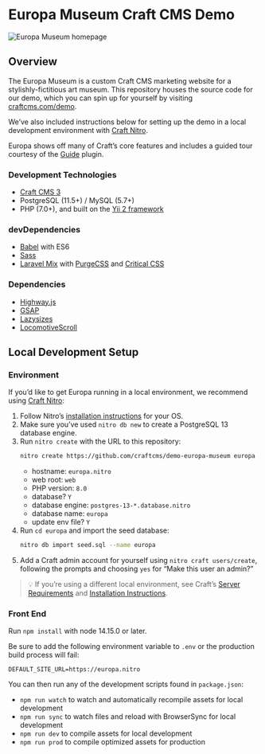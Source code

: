 # Europa Museum Craft CMS Demo

![Europa Museum homepage](https://raw.githubusercontent.com/craftcms/demo-europa-museum/main/web/guide/homepage.png?token=AAS7TRYXIII4MECM2DBULDDA7CR2Y)

## Overview

The Europa Museum is a custom Craft CMS marketing website for a stylishly-fictitious art museum. This repository houses the source code for our demo, which you can spin up for yourself by visiting [craftcms.com/demo](https://craftcms.com/demo).

We’ve also included instructions below for setting up the demo in a local development environment with [Craft Nitro](https://getnitro.sh).

Europa shows off many of Craft’s core features and includes a guided tour courtesy of the [Guide](https://plugins.craftcms.com/guide) plugin.

### Development Technologies

- [Craft CMS 3](https://craftcms.com/docs/3.x/)
- PostgreSQL (11.5+) / MySQL (5.7+)
- PHP (7.0+), and built on the [Yii 2 framework](https://www.yiiframework.com/)

### devDependencies

- [Babel](https://babeljs.io/) with ES6
- [Sass](https://sass-lang.com/)
- [Laravel Mix](https://github.com/JeffreyWay/laravel-mix#readme) with [PurgeCSS](https://github.com/spatie/laravel-mix-purgecss#readme) and [Critical CSS](https://github.com/riasvdv/laravel-mix-critical#readme)

### Dependencies

- [Highway.js](https://highway.js.org/)
- [GSAP](https://greensock.com/gsap)
- [Lazysizes](https://github.com/aFarkas/lazysizes#readme)
- [LocomotiveScroll](https://github.com/locomotivemtl/locomotive-scroll)

## Local Development Setup

### Environment

If you’d like to get Europa running in a local environment, we recommend using [Craft Nitro](https://getnitro.sh):

1. Follow Nitro’s [installation instructions](https://craftcms.com/docs/nitro/2.x/installation.html) for your OS.
2. Make sure you’ve used `nitro db new` to create a PostgreSQL 13 database engine.
3. Run `nitro create` with the URL to this repository:
    ```zsh
    nitro create https://github.com/craftcms/demo-europa-museum europa
    ```
    - hostname: `europa.nitro`
    - web root: `web`
    - PHP version: `8.0`
    - database? `Y`
    - database engine: `postgres-13-*.database.nitro`
    - database name: `europa`
    - update env file? `Y`
4. Run `cd europa` and import the seed database:
    ```zsh
    nitro db import seed.sql --name europa
    ```
5. Add a Craft admin account for yourself using `nitro craft users/create`, following the prompts and choosing `yes` for “Make this user an admin?”

> 💡 If you’re using a different local environment, see Craft’s [Server Requirements](https://craftcms.com/docs/3.x/requirements.html) and [Installation Instructions](https://craftcms.com/docs/3.x/installation.html).

### Front End

Run `npm install` with node 14.15.0 or later.

Be sure to add the following environment variable to `.env` or the production build process will fail:

```
DEFAULT_SITE_URL=https://europa.nitro
```

You can then run any of the development scripts found in `package.json`:

- `npm run watch` to watch and automatically recompile assets for local development
- `npm run sync` to watch files and reload with BrowserSync for local development
- `npm run dev` to compile assets for local development
- `npm run prod` to compile optimized assets for production
